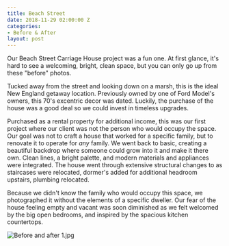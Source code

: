 ```yaml
---
title: Beach Street
date: 2018-11-29 02:00:00 Z
categories:
- Before & After
layout: post
---
```


Our Beach Street Carriage House project was a fun one. At first glance, it's hard to see a welcoming, bright, clean space, but you can only go up from these "before" photos.

Tucked away from the street and looking down on a marsh, this is the ideal New England getaway location. Previously owned by one of Ford Model's owners, this 70's excentric decor was dated. Luckily, the purchase of the house was a good deal so we could invest in timeless upgrades. 

Purchased as a rental property  for additional income, this was our first project where our client was not the person who would occupy the space. Our goal was not to craft a house that worked for a specific family, but to renovate it to operate for *any* family. We went back to basic, creating a beautiful backdrop where someone could grow into it and make it there own. Clean lines, a bright palette, and modern materials and appliances were integrated. The house went through extensive structural changes to as staircases were relocated, dormer's added for additional headroom upstairs, plumbing relocated.

Because we didn't know the family who would occupy this space, we photographed it without the elements of a specific dweller. Our fear of the house feeling empty and vacant was soon diminished as we felt welcomed by the big open bedrooms, and inspired by the spacious kitchen countertops.  

![Before and after 1.jpg](/uploads/Before%20and%20after%201.jpg)